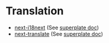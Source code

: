 # Translation

- [next-i18next](https://github.com/i18next/next-i18next) (See [superplate doc](https://pankod.github.io/superplate/docs/nextjs/i18n/next-i18next))
- [next-translate](https://github.com/aralroca/next-translate) (See [superplate doc](https://pankod.github.io/superplate/docs/nextjs/i18n/next-translate))
